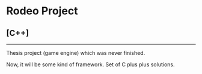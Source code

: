 # Rodeo Project
## [C++]
------------------------------------------------------
Thesis project (game engine) which was never finished.

Now, it will be some kind of framework.
Set of C plus plus solutions.